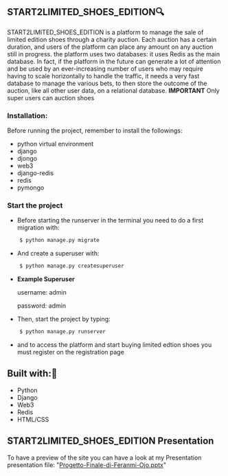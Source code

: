 ## START2LIMITED_SHOES_EDITION🔍
START2LIMITED_SHOES_EDITION is a platform to manage the sale of limited edition shoes through a charity auction.
    Each auction has a certain duration, and users of the platform can place any amount on any auction still in progress.
    the platform uses two databases: it uses Redis as the main database.
    In fact, if the platform in the future can generate a lot of attention and be used by an ever-increasing number of users who may require having to scale horizontally to handle the traffic, it needs a very fast database to manage the various bets, to then store the outcome of the auction,
    like all other user data, on a relational database.
**IMPORTANT**
Only super users can auction shoes

### Installation:
Before running the project, remember to install the followings:

* python virtual environment
* django
* djongo
* web3
* django-redis
* redis
* pymongo
### Start the project

- Before starting the runserver  in the terminal you need to do a first migration with:
```sh
    $ python manage.py migrate
 ```
    
* And create a superuser with: 
```sh
    $ python manage.py createsuperuser
 ```
- **Example Superuser**
 
    username: admin 
    
     password: admin


- Then, start the project by typing:
```sh
    $ python manage.py runserver 
```
   
* and to access the platform and start buying limited edtion shoes you must register on the registration page
## Built with:🔗
* Python
* Django
* Web3
* Redis
* HTML/CSS

## START2LIMITED_SHOES_EDITION Presentation
To have a preview of the site you can have a look at my Presentation
presentation file: "[Progetto-Finale-di-Feranmi-Ojo.pptx](https://github.com/feranmi-oj/Progetto_Finale_Blockchain_Feranmi_Ojo/blob/master/Progetto-Finale-Blockchain-di-Feranmi-Ojo.pptx)"


